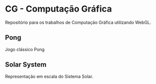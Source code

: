 # CG - Computação Gráfica 
Repositório para os trabalhos de Computação Gráfica utilizando WebGL.

## Pong
  Jogo clássico Pong

## Solar System
  Representação em escala do Sistema Solar.
